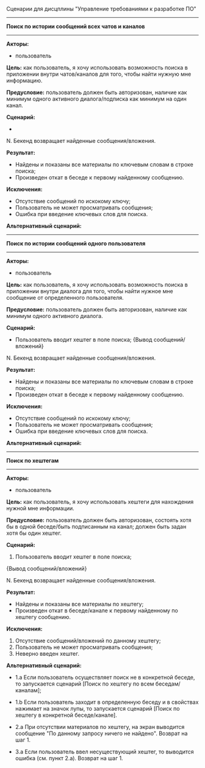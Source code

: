 Сценарии для дисцплины "Управление требованиями к разработке ПО"

*************************************************************
**Поиск по истории сообщений всех чатов и каналов**
* * *
**Акторы:** 
- пользователь

**Цель:** как пользователь, я хочу использовать возможность поиска в приложении внутри чатов/каналов для того, чтобы найти нужную мне информацию.

**Предусловие:** пользователь должен быть авторизован, наличие как минимум одного активного диалога/подписка как минимум на один канал.

**Сценарий:**

- 

N. Бекенд возвращает найденные сообщения/вложения.

**Результат:**

- Найдены и показаны все материалы по ключевым словам в строке поиска;
- Произведен откат в беседе к первому найденному сообщению.

**Исключения:**

- Отсутствие сообщений по искокому ключу;
- Пользователь не может просматривать сообщения;
- Ошибка при введение ключевых слов для поиска.

**Альтернативный сценарий:**


*************************************************************
**Поиск по истории сообщений одного пользователя**
* * *
**Акторы:** 
- пользователь

**Цель:** как пользователь, я хочу использовать возможность поиска в приложении внутри диалога для того, чтобы найти нужное мне сообщение от определенного пользователя.

**Предусловие:** пользователь должен быть авторизован, наличие как минимум одного активного диалога.

**Сценарий:**

- Пользователь вводит хештег в поле поиска;
{Вывод сообщений/вложений}

N. Бекенд возвращает найденные сообщения/вложения.

**Результат:**

- Найдены и показаны все материалы по ключевым словам в строке поиска;
- Произведен откат в беседе к первому найденному сообщению.

**Исключения:**

- Отсутствие сообщений по искокому ключу;
- Пользователь не может просматривать сообщения;
- Ошибка при введение ключевых слов для поиска.

**Альтернативный сценарий:**


*************************************************************
**Поиск по хештегам**
* * *
**Акторы:**
- пользователь

**Цель:** как пользователь, я хочу использовать хештеги для нахождения нужной мне информации.

**Предусловие:** пользователь должен быть авторизован, состоять хотя бы в одной беседе/быть подписанным на канал; должен быть задан хотя бы один хештег.

**Сценарий:**
1. Пользователь вводит хештег в поле поиска;

{Вывод сообщений/вложений}

N. Бекенд возвращает найденные сообщения/вложения.

**Результат:**
- Найдены и показаны все материалы по хештегу;
- Произведен откат в беседе/канале к первому найденному по хештегу сообщению.

**Исключения:**
1. Отсутствие сообщений/вложений по данному хештегу;
2. Пользователь не может просматривать сообщения;
3. Неверно введен хештег.

**Альтернативный сценарий:**
- 1.a Если пользователь осуществляет поиск не в конкретной беседе, то запускается сценарий [Поиск по хештегу по всем беседам/каналам];

- 1.b Если пользователь заходит в определенную беседу и в свойствах нажимает на значок лупы, то запускается сценарий [Поиск по хештегу в конкретной беседе/канале].

- 2.a При отсутствии материалов по хештегу, на экран выводится сообщение "По данному запросу ничего не найдено". Возврат на шаг 1.

- 3.a Если пользователь ввел несуществующий хештег, то выводится ошибка (см. пункт 2.a). Возврат на шаг 1.